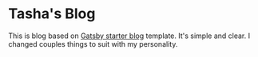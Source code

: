 # Tasha's Blog

This is blog based on [Gatsby starter blog](https://www.gatsbyjs.com/starters/gatsbyjs/gatsby-starter-blog/) template. It's simple and clear. I changed couples things to suit with my personality. 


